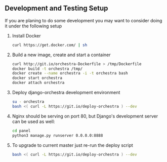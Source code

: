 Development and Testing Setup
-----------------------------
If you are planing to do some development you may want to consider doing it under the following setup


1. Install Docker
    ```sh
    curl https://get.docker.com/ | sh
    ```


2. Build a new image, create and start a container
    ```bash
    curl http://git.io/orchestra-Dockerfile > /tmp/Dockerfile
    docker build -t orchestra /tmp/
    docker create --name orchestra -i -t orchestra bash
    docker start orchestra
    docker attach orchestra
    ```


3. Deploy django-orchestra development environment
    ```bash
    su - orchestra
    bash <( curl -L https://git.io/deploy-orchestra ) --dev
    ```

3. Nginx should be serving on port 80, but Django's development server can be used as well:
    ```bash
    cd panel
    python3 manage.py runserver 0.0.0.0:8888
    ```


5. To upgrade to current master just re-run the deploy script
    ```bash
    bash <( curl -L https://git.io/deploy-orchestra ) --dev
    ```


